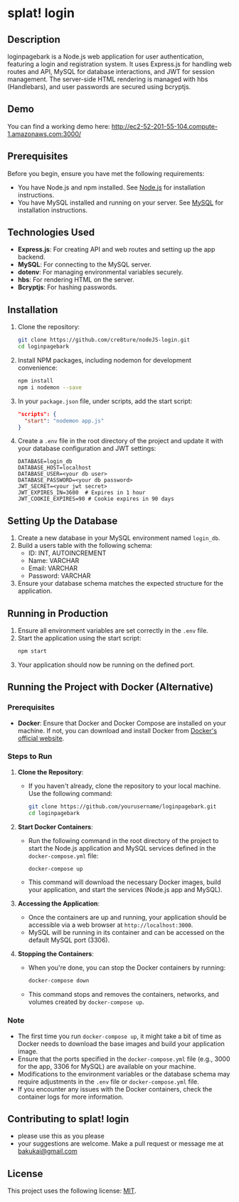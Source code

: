 # splat! login

## Description
loginpagebark is a Node.js web application for user authentication, featuring a login and registration system. It uses Express.js for handling web routes and API, MySQL for database interactions, and JWT for session management. The server-side HTML rendering is managed with hbs (Handlebars), and user passwords are secured using bcryptjs.

## Demo
You can find a working demo here: http://ec2-52-201-55-104.compute-1.amazonaws.com:3000/

## Prerequisites
Before you begin, ensure you have met the following requirements:
* You have Node.js and npm installed. See [Node.js](https://nodejs.org/) for installation instructions.
* You have MySQL installed and running on your server. See [MySQL](https://dev.mysql.com/doc/mysql-installation-excerpt/5.7/en/) for installation instructions.

## Technologies Used
- **Express.js**: For creating API and web routes and setting up the app backend.
- **MySQL**: For connecting to the MySQL server.
- **dotenv**: For managing environmental variables securely.
- **hbs**: For rendering HTML on the server.
- **Bcryptjs**: For hashing passwords.

## Installation

1. Clone the repository:
    ```bash
    git clone https://github.com/cre8ture/nodeJS-login.git
    cd loginpagebark
    ```

2. Install NPM packages, including nodemon for development convenience:
    ```bash
    npm install
    npm i nodemon --save
    ```

3. In your `package.json` file, under scripts, add the start script:
    ```json
    "scripts": {
      "start": "nodemon app.js"
    }
    ```

4. Create a `.env` file in the root directory of the project and update it with your database configuration and JWT settings:
    ```plaintext
    DATABASE=login_db
    DATABASE_HOST=localhost
    DATABASE_USER=<your db user>
    DATABASE_PASSWORD=<your db password>
    JWT_SECRET=<your jwt secret>
    JWT_EXPIRES_IN=3600  # Expires in 1 hour
    JWT_COOKIE_EXPIRES=90 # Cookie expires in 90 days
    ```

## Setting Up the Database
1. Create a new database in your MySQL environment named `login_db`.
2. Build a users table with the following schema:
   - ID: INT, AUTOINCREMENT
   - Name: VARCHAR
   - Email: VARCHAR
   - Password: VARCHAR
3. Ensure your database schema matches the expected structure for the application.

## Running in Production
1. Ensure all environment variables are set correctly in the `.env` file.
2. Start the application using the start script:
    ```bash
    npm start
    ```
3. Your application should now be running on the defined port.


## Running the Project with Docker (Alternative)

### Prerequisites
- **Docker**: Ensure that Docker and Docker Compose are installed on your machine. If not, you can download and install Docker from [Docker's official website](https://www.docker.com/get-started).

### Steps to Run

1. **Clone the Repository**:
   - If you haven't already, clone the repository to your local machine. Use the following command:
     ```bash
     git clone https://github.com/yourusername/loginpagebark.git
     cd loginpagebark
     ```

2. **Start Docker Containers**:
   - Run the following command in the root directory of the project to start the Node.js application and MySQL services defined in the `docker-compose.yml` file:
     ```bash
     docker-compose up
     ```
   - This command will download the necessary Docker images, build your application, and start the services (Node.js app and MySQL).

3. **Accessing the Application**:
   - Once the containers are up and running, your application should be accessible via a web browser at `http://localhost:3000`.
   - MySQL will be running in its container and can be accessed on the default MySQL port (3306).

4. **Stopping the Containers**:
   - When you're done, you can stop the Docker containers by running:
     ```bash
     docker-compose down
     ```
   - This command stops and removes the containers, networks, and volumes created by `docker-compose up`.

### Note
- The first time you run `docker-compose up`, it might take a bit of time as Docker needs to download the base images and build your application image.
- Ensure that the ports specified in the `docker-compose.yml` file (e.g., 3000 for the app, 3306 for MySQL) are available on your machine.
- Modifications to the environment variables or the database schema may require adjustments in the `.env` file or `docker-compose.yml` file.
- If you encounter any issues with the Docker containers, check the container logs for more information.


## Contributing to splat! login
<!-- Contribution guidelines -->
- please use this as you please
- your suggestions are welcome. Make a pull request or message me at bakukai@gmail.com

## License
This project uses the following license: [MIT](https://opensource.org/licenses/MIT).
